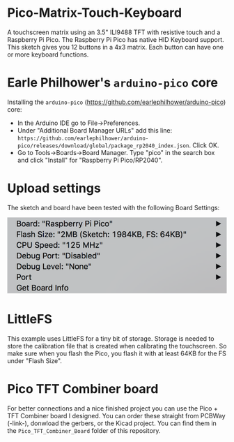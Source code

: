 # Pico-Matrix-Touch-Keyboard
A touchscreen matrix using an 3.5" ILI9488 TFT with resistive touch and a Raspberry Pi Pico. The Raspberry Pi Pico has native HID Keyboard support. This sketch gives you 12 buttons in a 4x3 matrix. Each button can have one or more keyboard functions. 

# Earle Philhower's `arduino-pico` core
Installing the `arduino-pico` (https://github.com/earlephilhower/arduino-pico) core: 

- In the Arduino IDE go to File->Preferences.
- Under "Additional Board Manager URLs" add this line:
	`https://github.com/earlephilhower/arduino-pico/releases/download/global/package_rp2040_index.json`. Click OK.
- Go to Tools->Boards->Board Manager. Type "pico" in the search box and click "Install" for "Raspberry Pi Pico/RP2040".

# Upload settings

The sketch and board have been tested with the following Board Settings:

![alt text](https://github.com/DustinWatts/Pico-Matrix-Touch-Keyboard/raw/main/assets/Board_Settings.png "Board Settings")

# LittleFS
This example uses LittleFS for a tiny bit of storage. Storage is needed to store the calibration file that is created when calibrating the touchscreen. So make sure when you flash the Pico, you flash it with at least 64KB for the FS under "Flash Size".

# Pico TFT Combiner board
For better connections and a nice finished project you can use the Pico + TFT Combiner board I designed. You can order these straight from PCBWay (-link-), donwload the gerbers, or the Kicad project. You can find them in the `Pico_TFT_Combiner_Board` folder of this repository.



